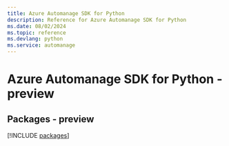 ```yaml
---
title: Azure Automanage SDK for Python
description: Reference for Azure Automanage SDK for Python
ms.date: 08/02/2024
ms.topic: reference
ms.devlang: python
ms.service: automanage
---
```

# Azure Automanage SDK for Python - preview
## Packages - preview
[!INCLUDE [packages](automanage-index.md)]